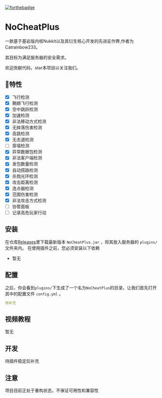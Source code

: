 [![forthebadge](https://forthebadge.com/images/badges/made-with-java.svg)](https://forthebadge.com)
# NoCheatPlus
一款基于基岩版内核Nukkit以及其衍生核心开发的先进反作弊,作者为Catrainbow233。

其目标为满足服务器的安全需求。

欢迎贡献代码，star本项目以关注我们。

## 🎉特性
- [x] 飞行检测
- [x] 鞘翅飞行检测
- [x] 空中跳跃检测
- [x] 加速检测
- [x] 非法移动方式检测
- [x] 无摔落伤害检测
- [x] 高跳检测
- [x] 无击退检测
- [ ] 穿墙检测
- [x] 异常数据包检测
- [x] 非法客户端检测
- [x] 发包数量检测
- [x] 自动搭路检测
- [x] 杀戮光环检测
- [x] 攻击距离检测
- [x] 连点器检测
- [x] 范围伤害检测
- [x] 非法攻击方式检测
- [ ] 协管面板
- [ ] 记录高危玩家行动

## 安装

在仓库[Releases](https://github.com/Physical-Science-Academy/NoCheatPlus/releases)里下载最新版本 `NoCheatPlus.jar` ，将其放入服务器的 `plugins/` 文件夹内。
在使用插件之前，您必须安装以下依赖

- 暂无

## 配置

之后，你会看到`plugins/`下生成了一个名为`NoCheatPlus`的目录。让我们首先打开其中的配置文件 `config.yml` 。
~~~yaml
待补充
~~~

## 视频教程
暂无

## 开发

待插件稳定后补充

## 注意

项目目前正处于重构状态，不保证可用性和兼容性

